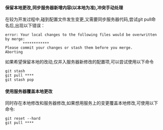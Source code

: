 #### 保留本地更改,同步服务器新增内容(以本地为准),冲突手动处理
在较为开发过程中,碰到配置文件发生变更,又需要同步服务器代码,尝试git pull命名后,出现以下错误：
```
error: Your local changes to the following files would be overwritten by merge:
        ************
Please commit your changes or stash them before you merge.
Aborting
```
如果希望保留本地的改动,仅并入服务器新修改的配置项,可以尝试使用以下命令
```
git stash
git pull ****
git stash pop
```
#### 使用服务器覆盖本地更改
同时存在本地修改和服务器修改,如果想用服务上的变更覆盖本地修改,可使用以下命令:
```
git reset --hard
git pull ****
```
